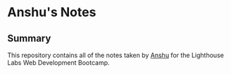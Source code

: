 # Anshu's Notes
## Summary 

This repository contains all of the notes taken by [Anshu](https://github.com/anshupasrija) for the Lighthouse Labs Web Development Bootcamp.